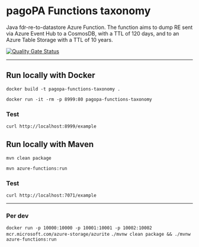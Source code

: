 # pagoPA Functions taxonomy

Java fdr-re-to-datastore Azure Function.
The function aims to dump RE sent via Azure Event Hub to a CosmosDB, with a TTL of 120 days, and to an Azure Table Storage with a TTL of 10 years.

[![Quality Gate Status](https://sonarcloud.io/api/project_badges/measure?project=pagopa_pagopa-fdr-re-to-datastore&metric=alert_status)](https://sonarcloud.io/dashboard?id=pagopa_pagopa-fdr-re-to-datastore)


---

## Run locally with Docker
`docker build -t pagopa-functions-taxonomy .`

`docker run -it -rm -p 8999:80 pagopa-functions-taxonomy`

### Test
`curl http://localhost:8999/example`

## Run locally with Maven

`mvn clean package`

`mvn azure-functions:run`

### Test
`curl http://localhost:7071/example`

---

### Per dev
`docker run -p 10000:10000 -p 10001:10001 -p 10002:10002 mcr.microsoft.com/azure-storage/azurite`
`./mvnw clean package && ./mvnw azure-functions:run`